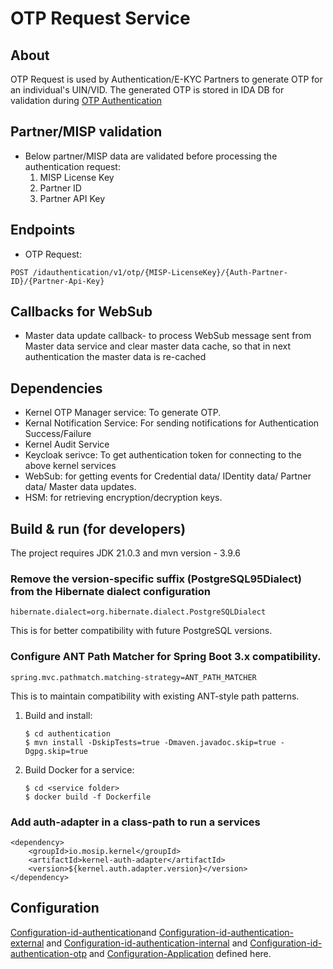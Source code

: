 # OTP Request Service

## About
OTP Request is used by Authentication/E-KYC Partners to generate OTP for an individual's UIN/VID. The generated OTP is stored in IDA DB for validation during [OTP Authentication](https://docs.mosip.io/1.2.0/id-authentication)

## Partner/MISP validation
* Below partner/MISP data are validated before processing the authentication request:
  1. MISP License Key
  2. Partner ID
  3. Partner API Key

## Endpoints
* OTP Request:

```
POST /idauthentication/v1/otp/{MISP-LicenseKey}/{Auth-Partner-ID}/{Partner-Api-Key}
```

## Callbacks for WebSub
* Master data update callback- to process WebSub message sent from Master data service and clear master data cache, so that in next authentication the master data is re-cached

## Dependencies
* Kernel OTP Manager service: To generate OTP.
* Kernal Notification Service: For sending notifications for Authentication Success/Failure
* Kernel Audit Service
* Keycloak serivce: To get authentication token for connecting to the above kernel services
* WebSub: for getting events for Credential data/ IDentity data/ Partner data/ Master data updates.
* HSM: for retrieving encryption/decryption keys.

## Build & run (for developers)
The project requires JDK 21.0.3
and mvn version - 3.9.6

### Remove the version-specific suffix (PostgreSQL95Dialect) from the Hibernate dialect configuration
   ```
   hibernate.dialect=org.hibernate.dialect.PostgreSQLDialect
   ```
This is for better compatibility with future PostgreSQL versions.

### Configure ANT Path Matcher for Spring Boot 3.x compatibility.
   ```
   spring.mvc.pathmatch.matching-strategy=ANT_PATH_MATCHER
   ```
This is to maintain compatibility with existing ANT-style path patterns.

1. Build and install:
    ```
    $ cd authentication
    $ mvn install -DskipTests=true -Dmaven.javadoc.skip=true -Dgpg.skip=true
    ```
1. Build Docker for a service:
    ```
    $ cd <service folder>
    $ docker build -f Dockerfile
    ```
### Add auth-adapter in a class-path to run a services
   ```
   <dependency>
       <groupId>io.mosip.kernel</groupId>
       <artifactId>kernel-auth-adapter</artifactId>
       <version>${kernel.auth.adapter.version}</version>
   </dependency>
   ```

## Configuration
[Configuration-id-authentication](https://github.com/mosip/mosip-config/blob/develop/id-authentication-default.properties)and
[Configuration-id-authentication-external](https://github.com/mosip/mosip-config/blob/develop/id-authentication-external-default.properties) and
[Configuration-id-authentication-internal](https://github.com/mosip/mosip-config/blob/develop/id-authentication-internal-default.properties) and
[Configuration-id-authentication-otp](https://github.com/mosip/mosip-config/blob/develop/id-authentication-otp-default.properties) and
[Configuration-Application](https://github.com/mosip/mosip-config/blob/develop/application-default.properties) defined here.
